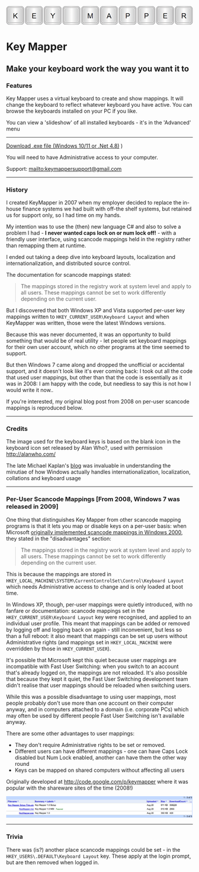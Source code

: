 ![header](kmheader800w.png)

# Key Mapper

## Make your keyboard work the way you want it to

### Features

Key Mapper uses a virtual keyboard to create and show mappings. It will change the keyboard to reflect whatever keyboard you have active. You can browse the keyboards installed on your PC if you like.

You can view a 'slideshow' of all installed keyboards - it's in the 'Advanced' menu 

* * *

[Download .exe file (Windows 10/11 or .Net 4.8)](https://github.com/stuartd/keymapper/releases/download/1.4/KeyMapper.exe)
)

You will need to have Administrative access to your computer.

Support: [mailto:keymappersupport@gmail.com](mailto:keymappersupport@gmail.com)

* * *

### History

I created KeyMapper in 2007 when my employer decided to replace the in-house finance systems we had built with off-the shelf systems, but retained us for support only, so I had time on my hands. 

My intention was to use the (then) new language C# and also to solve a problem I had - **I never wanted caps lock on or num lock off!** - with a friendly user interface, using scancode mappings held in the registry rather than remapping them at runtime.

I ended out taking a deep dive into keyboard layouts, localization and internationalization, and distributed source control.

The documentation for scancode mappings stated:

> The mappings stored in the registry work at system level and apply to all users. These mappings cannot be set to work differently depending on the current user.

But I discovered that both Windows XP and Vista supported per-user key mappings written to `HKEY_CURRENT_USER\Keyboard Layout` and when KeyMapper was written, those were the latest Windows versions.

Because this was never documented, it was an opportunity to build something that would be of real utility - let people set keyboard mappings for their own user account, which no other programs at the time seemed to support.

But then Windows 7 came along and dropped the unofficial or accidental support, and it doesn't look like it's ever coming back: I took out all the code that used user mappings, but other than that the code is essentially as it was in 2008: I am happy with the code, but needless to say this is not how I would write it now..

If you're interested, my original blog post from 2008 on per-user scancode mappings is reproduced below.

* * *

### Credits

The image used for the keyboard keys is based on the blank icon in the keyboard icon set released by Alan Who?, used with permission
http://alanwho.com/ 

The late Michael Kaplan's [blog](https://web.archive.org/web/20250000000000*/%20http://blogs.msdn.com/b/michkap) was invaluable in understanding the minutiae of how Windows actually handles internationalization, localization, collations and keyboard usage

* * *

### Per-User Scancode Mappings [From 2008, Windows 7 was released in 2009]

One thing that distinguishes Key Mapper from other scancode mapping programs is that it lets you map or disable keys on a per-user basis: when Microsoft [originally implemented scancode mappings in Windows 2000](http://www.microsoft.com/whdc/archive/w2kscan-map.mspx), they stated in the "disadvantages" section:

> The mappings stored in the registry work at system level and apply to all users. These mappings cannot be set to work differently depending on the current user.

This is because the mappings are stored in `HKEY_LOCAL_MACHINE\SYSTEM\CurrentControlSet\Control\Keyboard Layout` which needs Administrative access to change and is only loaded at boot time.

In Windows XP, though, per-user mappings were quietly introduced, with no fanfare or documentation: scancode mappings set in the `HKEY_CURRENT_USER\Keyboard Layout` key were recognised, and applied to an individual user profile. This meant that mappings can be added or removed by logging off and logging back on again - still inconvenient, but less so than a full reboot: it also meant that mappings can be set up users without Administrative rights (and mappings set in `HKEY_LOCAL_MACHINE` were overridden by those in `HKEY_CURRENT_USER`).

It's possible that Microsoft kept this quiet because user mappings are incompatible with Fast User Switching: when you switch to an account that's already logged on, the mappings are not reloaded. It's also possible that because they kept it quiet, the Fast User Switching development team didn't realise that user mappings should be reloaded when switching users.

While this was a possible disadvantage to using user mappings, most people probably don't use more than one account on their computer anyway, and in computers attached to a domain (i.e. corporate PCs) which may often be used by different people Fast User Switching isn't available anyway.

There are some other advantages to user mappings:

*   They don't require Administrative rights to be set or removed.
*   Different users can have different mappings - one can have Caps Lock disabled but Num Lock enabled, another can have them the other way round
*   Keys can be mapped on shared computers without affecting all users

Originally developed at http://code.google.com/p/keymapper where it was popular with the shareware sites of the time (2008!)

![numbers](km_numbers_2008.png)

* * *

### Trivia
There was (is?) another place scancode mappings could be set - in the `HKEY_USERS\.DEFAULT\Keyboard Layout` key. These apply at the login prompt, but are then removed when logged in.


